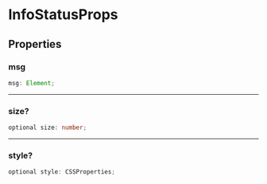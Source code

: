 # InfoStatusProps

## Properties

### msg

```ts
msg: Element;
```

***

### size?

```ts
optional size: number;
```

***

### style?

```ts
optional style: CSSProperties;
```

